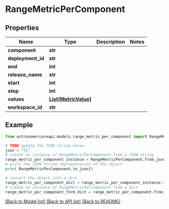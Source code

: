 # RangeMetricPerComponent


## Properties
Name | Type | Description | Notes
------------ | ------------- | ------------- | -------------
**component** | **str** |  | 
**deployment_id** | **str** |  | 
**end** | **int** |  | 
**release_name** | **str** |  | 
**start** | **int** |  | 
**step** | **int** |  | 
**values** | [**List[MetricValue]**](MetricValue.md) |  | 
**workspace_id** | **str** |  | 

## Example

```python
from astronomercoreapi.models.range_metric_per_component import RangeMetricPerComponent

# TODO update the JSON string below
json = "{}"
# create an instance of RangeMetricPerComponent from a JSON string
range_metric_per_component_instance = RangeMetricPerComponent.from_json(json)
# print the JSON string representation of the object
print RangeMetricPerComponent.to_json()

# convert the object into a dict
range_metric_per_component_dict = range_metric_per_component_instance.to_dict()
# create an instance of RangeMetricPerComponent from a dict
range_metric_per_component_form_dict = range_metric_per_component.from_dict(range_metric_per_component_dict)
```
[[Back to Model list]](../README.md#documentation-for-models) [[Back to API list]](../README.md#documentation-for-api-endpoints) [[Back to README]](../README.md)


